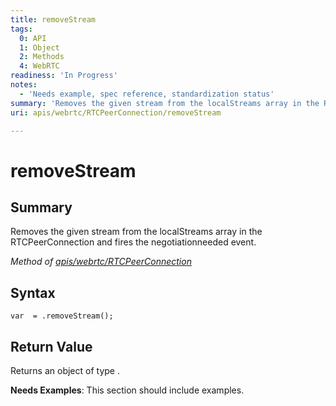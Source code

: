 ```yaml
---
title: removeStream
tags:
  0: API
  1: Object
  2: Methods
  4: WebRTC
readiness: 'In Progress'
notes:
  - 'Needs example, spec reference, standardization status'
summary: 'Removes the given stream from the localStreams array in the RTCPeerConnection and fires the negotiationneeded event.'
uri: apis/webrtc/RTCPeerConnection/removeStream

---
```

# removeStream

## Summary

Removes the given stream from the localStreams array in the RTCPeerConnection and fires the negotiationneeded event.

*Method of [apis/webrtc/RTCPeerConnection](/apis/webrtc/RTCPeerConnection)*

## Syntax

``` {.js}
var  = .removeStream();
```

## Return Value

Returns an object of type .

**Needs Examples**: This section should include examples.


